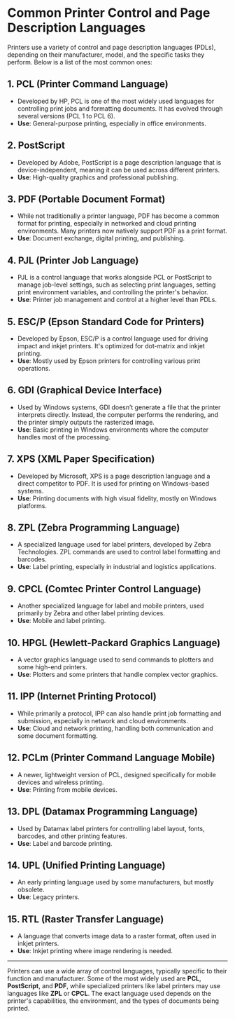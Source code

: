 # Common Printer Control and Page Description Languages

Printers use a variety of control and page description languages (PDLs), depending on their manufacturer, model, and the specific tasks they perform. Below is a list of the most common ones:

## 1. **PCL (Printer Command Language)**
- Developed by HP, PCL is one of the most widely used languages for controlling print jobs and formatting documents. It has evolved through several versions (PCL 1 to PCL 6).
- **Use**: General-purpose printing, especially in office environments.

## 2. **PostScript**
- Developed by Adobe, PostScript is a page description language that is device-independent, meaning it can be used across different printers.
- **Use**: High-quality graphics and professional publishing.

## 3. **PDF (Portable Document Format)**
- While not traditionally a printer language, PDF has become a common format for printing, especially in networked and cloud printing environments. Many printers now natively support PDF as a print format.
- **Use**: Document exchange, digital printing, and publishing.

## 4. **PJL (Printer Job Language)**
- PJL is a control language that works alongside PCL or PostScript to manage job-level settings, such as selecting print languages, setting print environment variables, and controlling the printer's behavior.
- **Use**: Printer job management and control at a higher level than PDLs.

## 5. **ESC/P (Epson Standard Code for Printers)**
- Developed by Epson, ESC/P is a control language used for driving impact and inkjet printers. It's optimized for dot-matrix and inkjet printing.
- **Use**: Mostly used by Epson printers for controlling various print operations.

## 6. **GDI (Graphical Device Interface)**
- Used by Windows systems, GDI doesn’t generate a file that the printer interprets directly. Instead, the computer performs the rendering, and the printer simply outputs the rasterized image.
- **Use**: Basic printing in Windows environments where the computer handles most of the processing.

## 7. **XPS (XML Paper Specification)**
- Developed by Microsoft, XPS is a page description language and a direct competitor to PDF. It is used for printing on Windows-based systems.
- **Use**: Printing documents with high visual fidelity, mostly on Windows platforms.

## 8. **ZPL (Zebra Programming Language)**
- A specialized language used for label printers, developed by Zebra Technologies. ZPL commands are used to control label formatting and barcodes.
- **Use**: Label printing, especially in industrial and logistics applications.

## 9. **CPCL (Comtec Printer Control Language)**
- Another specialized language for label and mobile printers, used primarily by Zebra and other label printing devices.
- **Use**: Mobile and label printing.

## 10. **HPGL (Hewlett-Packard Graphics Language)**
- A vector graphics language used to send commands to plotters and some high-end printers.
- **Use**: Plotters and some printers that handle complex vector graphics.

## 11. **IPP (Internet Printing Protocol)**
- While primarily a protocol, IPP can also handle print job formatting and submission, especially in network and cloud environments.
- **Use**: Cloud and network printing, handling both communication and some document formatting.

## 12. **PCLm (Printer Command Language Mobile)**
- A newer, lightweight version of PCL, designed specifically for mobile devices and wireless printing.
- **Use**: Printing from mobile devices.

## 13. **DPL (Datamax Programming Language)**
- Used by Datamax label printers for controlling label layout, fonts, barcodes, and other printing features.
- **Use**: Label and barcode printing.

## 14. **UPL (Unified Printing Language)**
- An early printing language used by some manufacturers, but mostly obsolete.
- **Use**: Legacy printers.

## 15. **RTL (Raster Transfer Language)**
- A language that converts image data to a raster format, often used in inkjet printers.
- **Use**: Inkjet printing where image rendering is needed.

---

Printers can use a wide array of control languages, typically specific to their function and manufacturer. Some of the most widely used are **PCL**, **PostScript**, and **PDF**, while specialized printers like label printers may use languages like **ZPL** or **CPCL**. The exact language used depends on the printer's capabilities, the environment, and the types of documents being printed.

